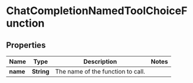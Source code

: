 # ChatCompletionNamedToolChoiceFunction

## Properties
Name | Type | Description | Notes
------------ | ------------- | ------------- | -------------
**name** | **String** | The name of the function to call. | 
